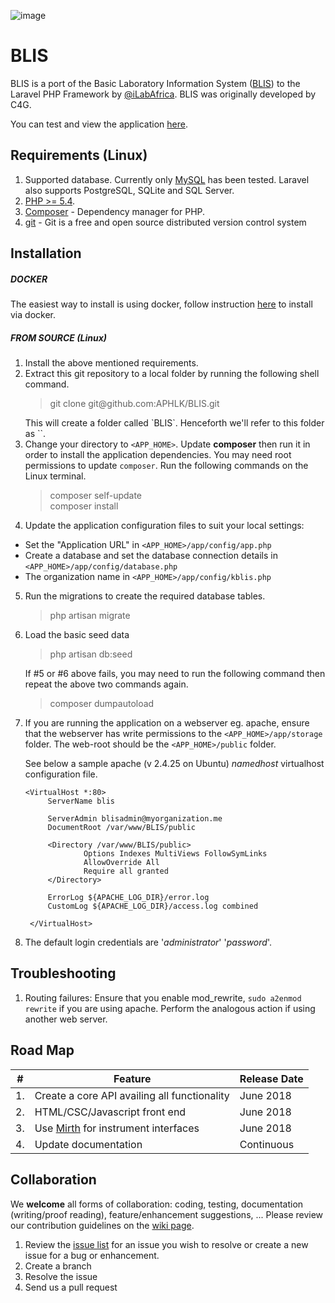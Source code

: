 ![image](https://travis-ci.org/ilabafrica/iBLIS.svg?branch=master)

BLIS
=====

BLIS is a port of the Basic Laboratory Information System ([BLIS](https://github.com/C4G/BLIS)) to the Laravel PHP Framework by [@iLabAfrica](http://www.ilabafrica.ac.ke/).
BLIS was originally developed by C4G. 

You can test and view the application [here](http://blis.ilabafrica.ac.ke:8080/).

Requirements (Linux)
------------
1. Supported database. Currently only [MySQL](http://dev.mysql.com/downloads/mysql) has been tested. Laravel also supports PostgreSQL, SQLite and SQL Server.
2. [PHP >= 5.4](http://php.net).
3. [Composer](https://getcomposer.org) - Dependency manager for PHP.
4. [git](https://git-scm.com/) - Git is a free and open source distributed version control system

Installation
-----------
##### DOCKER
The easiest way to install is using docker, follow instruction [here](https://github.com/ilabafrica/iblis-contrib-docker) to install via docker. 

##### FROM SOURCE (Linux)

1. Install the above mentioned requirements.
2. Extract this git repository to a local folder by running the following shell command.
    <blockquote>git clone git@github.com:APHLK/BLIS.git </blockquote>
    This will create a folder called `BLIS`. Henceforth we'll refer to this folder as `<APP_HOME>`.
3. Change your directory to `<APP_HOME>`. Update **composer** then run it in order to install the application dependencies. You may need root permissions to update `composer`. Run the following commands on the Linux terminal.
    <blockquote>
      composer self-update<br />
      composer install
    </blockquote>
4. Update the application configuration files to suit your local settings:
  - Set the "Application URL" in `<APP_HOME>/app/config/app.php`
  - Create a database and set the database connection details in `<APP_HOME>/app/config/database.php`
  - The organization name in `<APP_HOME>/app/config/kblis.php`

5. Run the migrations to create the required database tables.
    <blockquote>php artisan migrate</blockquote>
6. Load the basic seed data
    <blockquote> php artisan db:seed </blockquote>
   If #5 or #6 above fails, you may need to run the following command then repeat the above two commands again.
    <blockquote> composer dumpautoload </blockquote>
7. If you are running the application on a webserver eg. apache, ensure that the webserver has write permissions to the `<APP_HOME>/app/storage` folder.
   The web-root should be the `<APP_HOME>/public` folder.

   See below a sample apache (v 2.4.25 on Ubuntu) *namedhost* virtualhost configuration file.
   ````
   <VirtualHost *:80>
        ServerName blis

        ServerAdmin blisadmin@myorganization.me
        DocumentRoot /var/www/BLIS/public

        <Directory /var/www/BLIS/public>
                Options Indexes MultiViews FollowSymLinks
                AllowOverride All
                Require all granted
        </Directory>

        ErrorLog ${APACHE_LOG_DIR}/error.log
        CustomLog ${APACHE_LOG_DIR}/access.log combined

    </VirtualHost>
    ````
   
 8. The default login credentials are '*administrator*' '*password*'.

Troubleshooting
----------------
1. Routing failures: Ensure that you enable mod_rewrite, `sudo a2enmod rewrite` if you are using apache. Perform the analogous action if using another web server.

Road Map
---------

#|Feature|Release Date
-|-|-
1.| Create a core API availing all functionality| June 2018
2.| HTML/CSC/Javascript front end | June 2018
3.| Use [Mirth](https://www.mirth.com/) for instrument interfaces | June 2018
4.| Update documentation| Continuous

Collaboration
--------------
We **welcome** all forms of collaboration: coding, testing, documentation (writing/proof reading), feature/enhancement suggestions, ... Please review our contribution guidelines on the [wiki page](https://github.com/APHLK/BLIS/wiki).

1. Review the [issue list](https://github.com/APHLK/BLIS/issues) for an issue you wish to resolve or create a new issue for a bug or enhancement.
2. Create a branch
3. Resolve the issue
4. Send us a pull request
